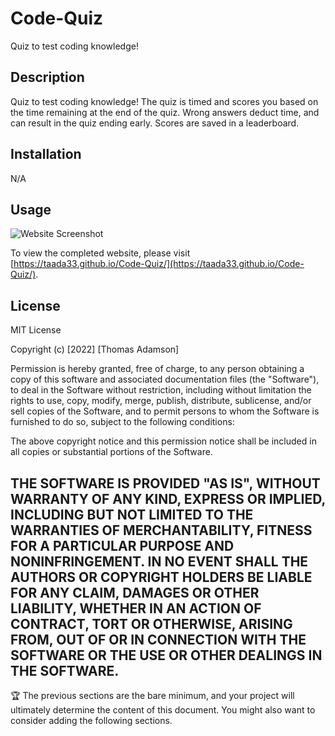# Code-Quiz
Quiz to test coding knowledge!

## Description

Quiz to test coding knowledge! The quiz is timed and scores you based on the time remaining at the end of the quiz. Wrong answers deduct time, and can result in the quiz ending early. Scores are saved in a leaderboard.


## Installation

N/A

## Usage

![Website Screenshot](screenshot.png)

To view the completed website, please visit [https://taada33.github.io/Code-Quiz/](https://taada33.github.io/Code-Quiz/).


## License

MIT License

Copyright (c) [2022] [Thomas Adamson]

Permission is hereby granted, free of charge, to any person obtaining a copy
of this software and associated documentation files (the "Software"), to deal
in the Software without restriction, including without limitation the rights
to use, copy, modify, merge, publish, distribute, sublicense, and/or sell
copies of the Software, and to permit persons to whom the Software is
furnished to do so, subject to the following conditions:

The above copyright notice and this permission notice shall be included in all
copies or substantial portions of the Software.

THE SOFTWARE IS PROVIDED "AS IS", WITHOUT WARRANTY OF ANY KIND, EXPRESS OR
IMPLIED, INCLUDING BUT NOT LIMITED TO THE WARRANTIES OF MERCHANTABILITY,
FITNESS FOR A PARTICULAR PURPOSE AND NONINFRINGEMENT. IN NO EVENT SHALL THE
AUTHORS OR COPYRIGHT HOLDERS BE LIABLE FOR ANY CLAIM, DAMAGES OR OTHER
LIABILITY, WHETHER IN AN ACTION OF CONTRACT, TORT OR OTHERWISE, ARISING FROM,
OUT OF OR IN CONNECTION WITH THE SOFTWARE OR THE USE OR OTHER DEALINGS IN THE
SOFTWARE.
---

🏆 The previous sections are the bare minimum, and your project will ultimately determine the content of this document. You might also want to consider adding the following sections.

